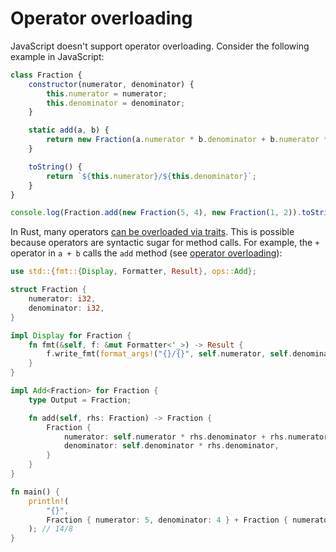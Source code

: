 # Operator overloading

JavaScript doesn't support operator overloading. Consider the following example in JavaScript:

```js
class Fraction {
    constructor(numerator, denominator) {
        this.numerator = numerator;
        this.denominator = denominator;
    }

    static add(a, b) {
        return new Fraction(a.numerator * b.denominator + b.numerator * a.denominator, a.denominator * b.denominator);
    }

    toString() {
        return `${this.numerator}/${this.denominator}`;
    }
}

console.log(Fraction.add(new Fraction(5, 4), new Fraction(1, 2)).toString());  // Output: "14/8"
```

In Rust, many operators [can be overloaded via traits][ops.rs]. This is possible because operators are syntactic sugar for method calls. For example, the `+` operator in `a + b` calls the `add` method (see [operator overloading]):

```rust
use std::{fmt::{Display, Formatter, Result}, ops::Add};

struct Fraction {
    numerator: i32,
    denominator: i32,
}

impl Display for Fraction {
    fn fmt(&self, f: &mut Formatter<'_>) -> Result {
        f.write_fmt(format_args!("{}/{}", self.numerator, self.denominator))
    }
}

impl Add<Fraction> for Fraction {
    type Output = Fraction;

    fn add(self, rhs: Fraction) -> Fraction {
        Fraction {
            numerator: self.numerator * rhs.denominator + rhs.numerator * self.denominator,
            denominator: self.denominator * rhs.denominator,
        }
    }
}

fn main() {
    println!(
        "{}",
        Fraction { numerator: 5, denominator: 4 } + Fraction { numerator: 1, denominator: 2 }
    ); // 14/8
}

```

[ops.rs]: https://doc.rust-lang.org/core/ops/
[operator overloading]: https://doc.rust-lang.org/rust-by-example/trait/ops.html
